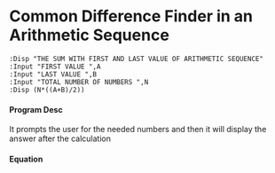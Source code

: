# Common Difference Finder in an Arithmetic Sequence

```
:Disp "THE SUM WITH FIRST AND LAST VALUE OF ARITHMETIC SEQUENCE"
:Input "FIRST VALUE ",A
:Input "LAST VALUE ",B
:Input "TOTAL NUMBER OF NUMBERS ",N
:Disp (N*((A+B)/2))
```

#### Program Desc

It prompts the user for the needed numbers and then it will display the answer after the calculation

#### Equation